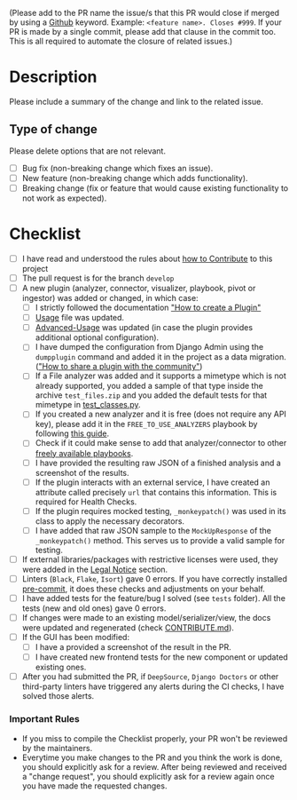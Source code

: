 (Please add to the PR name the issue/s that this PR would close if merged by using a [Github](https://docs.github.com/en/issues/tracking-your-work-with-issues/linking-a-pull-request-to-an-issue) keyword. Example: `<feature name>. Closes #999`. If your PR is made by a single commit, please add that clause in the commit too. This is all required to automate the closure of related issues.)

# Description

Please include a summary of the change and link to the related issue.

## Type of change

Please delete options that are not relevant.

- [ ] Bug fix (non-breaking change which fixes an issue).
- [ ] New feature (non-breaking change which adds functionality).
- [ ] Breaking change (fix or feature that would cause existing functionality to not work as expected).

# Checklist

- [ ] I have read and understood the rules about [how to Contribute](https://khulnasoft.github.io/ThreatMatrix-docs//ThreatMatrix/contribute/) to this project
- [ ] The pull request is for the branch `develop`
- [ ] A new plugin (analyzer, connector, visualizer, playbook, pivot or ingestor) was added or changed, in which case:
    - [ ] I strictly followed the documentation ["How to create a Plugin"](https://khulnasoft.github.io/ThreatMatrix-docs//ThreatMatrix/contribute/#how-to-add-a-new-plugin)
    - [ ] [Usage](https://github.com/khulnasoft/docs/blob/main/docs/ThreatMatrix/usage.md) file was updated.
    - [ ] [Advanced-Usage](https://github.com/khulnasoft/docs/blob/main/docs/ThreatMatrix/advanced_usage.md) was updated (in case the plugin provides additional optional configuration).
    - [ ] I have dumped the configuration from Django Admin using the `dumpplugin` command and added it in the project as a data migration. (["How to share a plugin with the community"](https://khulnasoft.github.io/ThreatMatrix-docs//ThreatMatrix/contribute/#how-to-share-your-plugin-with-the-community))
    - [ ] If a File analyzer was added and it supports a mimetype which is not already supported, you added a sample of that type inside the archive `test_files.zip` and you added the default tests for that mimetype in [test_classes.py](https://github.com/khulnasoft/ThreatMatrix/blob/master/tests/api_app/analyzers_manager/test_classes.py).
    - [ ] If you created a new analyzer and it is free (does not require any API key), please add it in the `FREE_TO_USE_ANALYZERS` playbook by following [this guide](https://khulnasoft.github.io/ThreatMatrix-docs//ThreatMatrix/contribute/#how-to-modify-a-plugin).
    - [ ] Check if it could make sense to add that analyzer/connector to other [freely available playbooks](https://khulnasoft.github.io/ThreatMatrix-docs//ThreatMatrix/usage/#list-of-pre-built-playbooks).
    - [ ] I have provided the resulting raw JSON of a finished analysis and a screenshot of the results.
    - [ ] If the plugin interacts with an external service, I have created an attribute called precisely `url` that contains this information. This is required for Health Checks. 
    - [ ] If the plugin requires mocked testing, `_monkeypatch()` was used in its class to apply the necessary decorators.
    - [ ] I have added that raw JSON sample to the `MockUpResponse` of the `_monkeypatch()` method. This serves us to provide a valid sample for testing.
- [ ] If external libraries/packages with restrictive licenses were used, they were added in the [Legal Notice](https://github.com/certego/ThreatMatrix/blob/master/.github/legal_notice.md) section.
- [ ] Linters (`Black`, `Flake`, `Isort`) gave 0 errors. If you have correctly installed [pre-commit](https://khulnasoft.github.io/ThreatMatrix-docs//ThreatMatrix/contribute/#how-to-start-setup-project-and-development-instance), it does these checks and adjustments on your behalf.
- [ ] I have added tests for the feature/bug I solved (see `tests` folder). All the tests (new and old ones) gave 0 errors.
- [ ] If changes were made to an existing model/serializer/view, the docs were updated and regenerated (check [CONTRIBUTE.md](https://github.com/khulnasoft/ThreatMatrix/blob/master/docs/source/Contribute.md)).
- [ ] If the GUI has been modified:
    - [ ] I have a provided a screenshot of the result in the PR.
    - [ ] I have created new frontend tests for the new component or updated existing ones.
- [ ] After you had submitted the PR, if `DeepSource`, `Django Doctors` or other third-party linters have triggered any alerts during the CI checks, I have solved those alerts.

### Important Rules
- If you miss to compile the Checklist properly, your PR won't be reviewed by the maintainers.
- Everytime you make changes to the PR and you think the work is done, you should explicitly ask for a review. After being reviewed and received a "change request", you should explicitly ask for a review again once you have made the requested changes.